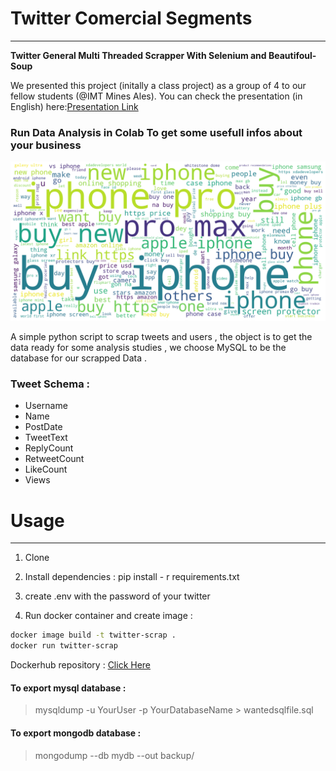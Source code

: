 # Twitter Comercial Segments

---

**Twitter General Multi Threaded Scrapper With Selenium and Beautifoul-Soup**

We presented this project (initally a class project) as a group of 4 to our fellow students (@IMT Mines Ales). You can check the presentation (in English) here:[Presentation Link](https://www.canva.com/design/DAFcvmVm-Nc/4B7Mo-JtfyUaU7TM-u5N1w/view?utm_content=DAFcvmVm-Nc&utm_campaign=designshare&utm_medium=link2&utm_source=sharebutton)

### Run Data Analysis in Colab To get some usefull infos about your business

![Data Analysis](analys_result.png)

A simple python script to scrap tweets and users , the object is to get the data ready for some analysis studies , we choose MySQL to be the database for our scrapped Data .

### Tweet Schema :

- Username
- Name
- PostDate
- TweetText
- ReplyCount
- RetweetCount
- LikeCount
- Views

# Usage

---

1. Clone

2. Install dependencies : pip install - r requirements.txt

3. create .env with the password of your twitter

4. Run docker container and create image :

```bash
docker image build -t twitter-scrap .
docker run twitter-scrap
```

Dockerhub repository : [Click Here](https://hub.docker.com/repository/docker/ayoubkassi/twitter-scrap/general)

#### To export mysql database :

> mysqldump -u YourUser -p YourDatabaseName > wantedsqlfile.sql

#### To export mongodb database :

> mongodump --db mydb --out backup/
